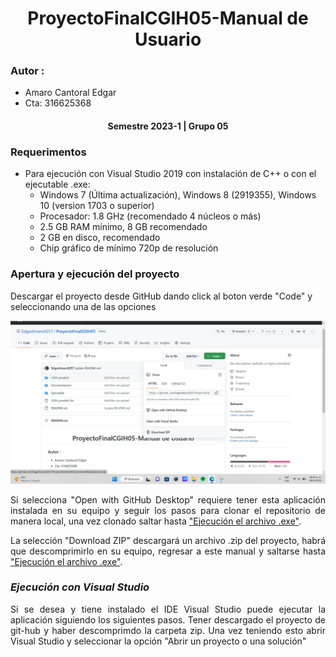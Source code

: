 <div align="center">

# **ProyectoFinalCGIH05-Manual de Usuario**

<div align="justify">

### **Autor** :
 - Amaro Cantoral Edgar
 - Cta: 316625368
</div>
  
#### **Semestre 2023-1 | Grupo 05**
</div>

### **Requerimentos**

* Para ejecución con Visual Studio 2019 con instalación de C++ o con el ejecutable .exe:
    - Windows 7 (Última actualización), Windows 8 (2919355), Windows 10 (version 1703 o superior)
    - Procesador: 1.8 GHz (recomendado 4 núcleos o más)
    - 2.5 GB RAM mínimo, 8 GB recomendado
    - 2 GB en disco, recomendado
    - Chip gráfico de mínimo 720p de resolución

### **Apertura y ejecución del proyecto**

Descargar el proyecto desde GitHub dando click al boton verde "Code" y seleccionando una de las opciones
<div align="Center">
    <img src="ImagenesEvidencia/EvidenciaPF_1.jpg" alt="Descarga GitHub 1" ></img>
<div align="justify">
 
Si selecciona "Open with GitHub Desktop" requiere tener esta aplicación instalada en su equipo y seguir los pasos para clonar el repositorio de manera local, una vez 
clonado saltar hasta ["Ejecución el archivo .exe"](#item1).

La selección "Download ZIP" descargará un archivo .zip del proyecto, habrá que descomprimirlo en su equipo, regresar a este manual y saltarse hasta ["Ejecución el archivo .exe"](#item1).

 ### ***Ejecución con Visual Studio*** 
 
 Si se desea y tiene instalado el IDE Visual Studio puede ejecutar la aplicación siguiendo los siguientes pasos.
 Tener descargado el proyecto de git-hub y haber descomprimdo la carpeta zip. Una vez teniendo esto abrir Visual Studio y seleccionar la opción "Abrir un proyecto o una solución"
